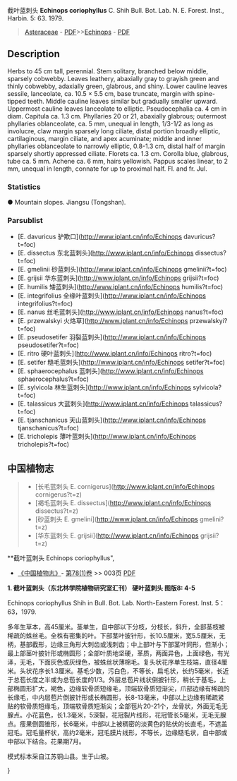 截叶蓝刺头 **Echinops coriophyllus** C. Shih Bull. Bot. Lab. N. E. Forest. Inst., Harbin. 5: 63. 1979.

> [Asteraceae](http://www.iplant.cn/info/Asteraceae?t=foc) - [PDF](http://www.iplant.cn/foc/pdf/Asteraceae.pdf)>>[Echinops](http://www.iplant.cn/info/Echinops?t=foc) - [PDF](http://www.iplant.cn/foc/pdf/Echinops.pdf)

## Description

Herbs to 45 cm tall, perennial. Stem solitary, branched below middle, sparsely cobwebby. Leaves leathery, abaxially gray to grayish green and thinly cobwebby, adaxially green, glabrous, and shiny. Lower cauline leaves sessile, lanceolate, ca. 10.5 × 5.5 cm, base truncate, margin with spine-tipped teeth. Middle cauline leaves similar but gradually smaller upward. Uppermost cauline leaves lanceolate to elliptic. Pseudocephalia ca. 4 cm in diam. Capitula ca. 1.3 cm. Phyllaries 20 or 21, abaxially glabrous; outermost phyllaries oblanceolate, ca. 5 mm, unequal in length, 1/3-1/2 as long as involucre, claw margin sparsely long ciliate, distal portion broadly elliptic, cartilaginous, margin ciliate, and apex acuminate; middle and inner phyllaries oblanceolate to narrowly elliptic, 0.8-1.3 cm, distal half of margin sparsely shortly appressed ciliate. Florets ca. 1.3 cm. Corolla blue, glabrous, tube ca. 5 mm. Achene ca. 6 mm, hairs yellowish. Pappus scales linear, to 2 mm, unequal in length, connate for up to proximal half. Fl. and fr. Jul.

### Statistics
● Mountain slopes. Jiangsu (Tongshan).

### Parsublist

* [E.  davuricus  驴欺口](http://www.iplant.cn/info/Echinops davuricus?t=foc)
* [E.  dissectus  东北蓝刺头](http://www.iplant.cn/info/Echinops dissectus?t=foc)
* [E.  gmelinii  砂蓝刺头](http://www.iplant.cn/info/Echinops gmelinii?t=foc)
* [E.  grijsii  华东蓝刺头](http://www.iplant.cn/info/Echinops grijsii?t=foc)
* [E.  humilis  矮蓝刺头](http://www.iplant.cn/info/Echinops humilis?t=foc)
* [E.  integrifolius  全缘叶蓝刺头](http://www.iplant.cn/info/Echinops integrifolius?t=foc)
* [E.  nanus  丝毛蓝刺头](http://www.iplant.cn/info/Echinops nanus?t=foc)
* [E.  przewalskyi  火烙草](http://www.iplant.cn/info/Echinops przewalskyi?t=foc)
* [E.  pseudosetifer  羽裂蓝刺头](http://www.iplant.cn/info/Echinops pseudosetifer?t=foc)
* [E.  ritro  硬叶蓝刺头](http://www.iplant.cn/info/Echinops ritro?t=foc)
* [E.  setifer  糙毛蓝刺头](http://www.iplant.cn/info/Echinops setifer?t=foc)
* [E.  sphaerocephalus  蓝刺头](http://www.iplant.cn/info/Echinops sphaerocephalus?t=foc)
* [E.  sylvicola  林生蓝刺头](http://www.iplant.cn/info/Echinops sylvicola?t=foc)
* [E.  talassicus  大蓝刺头](http://www.iplant.cn/info/Echinops talassicus?t=foc)
* [E.  tjanschanicus  天山蓝刺头](http://www.iplant.cn/info/Echinops tjanschanicus?t=foc)
* [E.  tricholepis  薄叶蓝刺头](http://www.iplant.cn/info/Echinops tricholepis?t=foc)

## 中国植物志

> * [长毛蓝刺头  E.  cornigerus](http://www.iplant.cn/info/Echinops cornigerus?t=z)
> * [褐毛蓝刺头  E.  dissectus](http://www.iplant.cn/info/Echinops dissectus?t=z)
> * [砂蓝刺头  E.  gmelini](http://www.iplant.cn/info/Echinops gmelini?t=z)
> * [华东蓝刺头  E.  grijsii](http://www.iplant.cn/info/Echinops grijsii?t=z)

**截叶蓝刺头 Echinops coriophyllus",

* [《中国植物志》](http://www.iplant.cn/frps)- [第78(1)卷](http://www.iplant.cn/frps/vol/78(1)) >> 003页 [PDF](http://www.iplant.cn/frps/pdf/78(1)/003.PDF)

**1. 截叶蓝刺头（东北林学院植物研究室汇刊） 硬叶蓝刺头 图版8: 4-5**

Echinops coriophyllus Shih in Bull. Bot. Lab. North-Eastern Forest. Inst. 5：63，1979.

多年生草本，高45厘米。茎单生，自中部以下分枝，分枝长，斜升，全部茎枝被稀疏的蛛丝毛。全株有密集的叶。下部茎叶披针形，长10.5厘米，宽5.5厘米，无柄，基部截形，边缘三角形大刺齿或浅刺齿；中上部叶与下部茎叶同形，但渐小；最上部茎叶披针形或椭圆形；全部叶质地坚硬，革质，两面异色，上面绿色，有光泽，无毛，下面灰色或灰绿色，被蛛丝状薄棉毛。复头状花序单生枝端，直径4厘米。头状花序长1.3厘米。基毛少数，污白色，不等长，扁毛状，长约5毫米，长近于总苞长度之半或为总苞长度的1/3。外层总苞片线状倒披针形，稍长于基毛，上部椭圆形扩大，褐色，边缘软骨质短缘毛，顶端软骨质短渐尖，爪部边缘有稀疏的长缘毛，中内层苞片倒披针形或长椭圆形，长8-13毫米，中部以上边缘有稀疏紧贴的软骨质短缘毛，顶端软骨质短渐尖；全部苞片20-21个，龙骨状，外面无毛无腺点。小花蓝色，长1.3毫米，5深裂，花冠裂片线形，花冠管长5毫米，无毛无腺点。瘦果倒圆锥形，长6毫米，中部以上被稠密的淡黄色的贴伏的长直毛，不遮盖冠毛。冠毛量杯状，高约2毫米，冠毛膜片线形，不等长，边缘糙毛状，自中部或中部以下结合。花果期7月。

模式标本采自江苏铜山县。生于山坡。

}